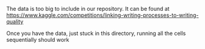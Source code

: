 The data is too big to include in our repository. It can be found at https://www.kaggle.com/competitions/linking-writing-processes-to-writing-quality

Once you have the data, just stuck in this directory, running all the cells sequentially should work